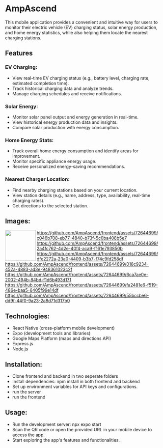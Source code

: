 # AmpAscend

This mobile application provides a convenient and intuitive way for users to monitor their electric vehicle (EV) charging status, solar energy production, and home energy statistics, while also helping them locate the nearest charging stations.

## Features
### EV Charging:
- View real-time EV charging status (e.g., battery level, charging rate, estimated completion time).
- Track historical charging data and analyze trends.
- Manage charging schedules and receive notifications.
### Solar Energy:
- Monitor solar panel output and energy generation in real-time.
- View historical energy production data and insights.
- Compare solar production with energy consumption.
### Home Energy Stats:
- Track overall home energy consumption and identify areas for improvement.
- Monitor specific appliance energy usage.
- Receive personalized energy-saving recommendations.
### Nearest Charger Location:
- Find nearby charging stations based on your current location.
- View station details (e.g., name, address, type, availability, real-time charging rates).
- Get directions to the selected station.

## Images:
<a href="url"><img src="https://github.com/AmpAscend/frontend/assets/72644699/ef51fb14-534d-49e7-bc97-409071400a05" align="left" height="100"  ></a>
https://github.com/AmpAscend/frontend/assets/72644699/c046b708-eb77-4840-b73f-5c0ba408b5e7
https://github.com/AmpAscend/frontend/assets/72644699/2a4fc762-4d2e-40f4-aca9-f161e793850b
https://github.com/AmpAscend/frontend/assets/72644699/dfe2272a-23a0-4409-b3b7-f74c9fd258df
https://github.com/AmpAscend/frontend/assets/72644699/018c9234-452a-4883-ad3e-948361023c2f
https://github.com/AmpAscend/frontend/assets/72644699/6ca7ae0e-2002-494b-84bd-f1d6b493d171
https://github.com/AmpAscend/frontend/assets/72644699/fa2481e6-f519-486e-baa5-6405f99e14df
https://github.com/AmpAscend/frontend/assets/72644699/55bccbe6-dd9f-44f0-9a23-2a8d71d317b0
## Technologies:

- React Native (cross-platform mobile development)
- Expo (development tools and libraries)
- Google Maps Platform (maps and directions API)
- Express.js
- Node.js

## Installation:

- Clone frontend and backend in two seperate folders
- Install dependencies: npm install in both frontend and backend
- Set up environment variables for API keys and configurations.
- run the server
- run the frontend


## Usage:

- Run the development server: npx expo start
- Scan the QR code or open the provided URL in your mobile device to access the app.
- Start exploring the app's features and functionalities.
